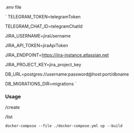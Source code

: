 .env file

`
TELEGRAM_TOKEN=telegramToken

TELEGRAM_CHAT_ID=telegramChatId

JIRA_USERNAME=jiraUsername

JIRA_API_TOKEN=jiraApiToken

JIRA_ENDPOINT=https://jira-instance.atlassian.net

JIRA_PROJECT_KEY=jira_project_key

DB_URL=postgres://username:password@host:port/dbname

DB_MIGRATIONS_DIR=migrations
`

### Usage

/create

/list

`
docker-compose --file ./docker-compose.yml up --build
`
